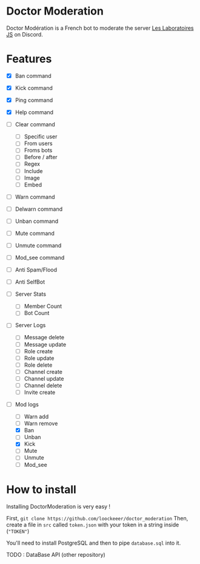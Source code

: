 # Doctor Moderation

Doctor Modération is a French bot to moderate the server [Les Laboratoires JS](https://discord.gg/3vC2XWK) on Discord.

# Features

- [x] Ban command
- [x] Kick command
- [x] Ping command
- [x] Help command
- [ ] Clear command
    - [ ] Specific user
    - [ ] From users
    - [ ] Froms bots
    - [ ] Before / after
    - [ ] Regex
    - [ ] Include
    - [ ] Image
    - [ ] Embed
    
- [ ] Warn command
- [ ] Delwarn command
- [ ] Unban command
- [ ] Mute command
- [ ] Unmute command
- [ ] Mod_see command

- [ ] Anti Spam/Flood
- [ ] Anti SelfBot
- [ ] Server Stats
    - [ ] Member Count
    - [ ] Bot Count

- [ ] Server Logs
    - [ ] Message delete
    - [ ] Message update
    - [ ] Role create
    - [ ] Role update
    - [ ] Role delete
    - [ ] Channel create
    - [ ] Channel update
    - [ ] Channel delete
    - [ ] Invite create

- [ ] Mod logs
    - [ ] Warn add
    - [ ] Warn remove
    - [x] Ban
    - [ ] Unban
    - [x] Kick
    - [ ] Mute
    - [ ] Unmute
    - [ ] Mod_see
    
# How to install

Installing DoctorModeration is very easy !

First, `git clone https://github.com/loockeeer/doctor_moderation`
Then, create a file in `src` called `token.json` with your token in a string inside (`"TOKEN"`)

You'll need to install PostgreSQL and then to pipe `database.sql` into it.

TODO : DataBase API (other repository)
